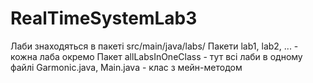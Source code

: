 # RealTimeSystemLab3
Лаби знаходяться в пакеті src/main/java/labs/
Пакети lab1, lab2, ... - кожна лаба окремо 
Пакет allLabsInOneClass - тут всі лаби в одному файлі Garmonic.java, Main.java - клас з мейн-методом
